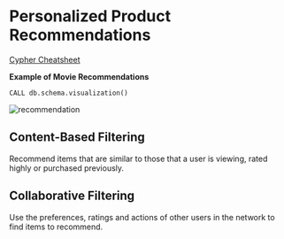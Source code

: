 # Personalized Product Recommendations

[Cypher Cheatsheet](https://neo4j.com/docs/cypher-refcard/current/?ref=browser-guide)

**Example of Movie Recommendations**

```
CALL db.schema.visualization()
```

<img src="https://github.com/zixi-liu/Graphical-Neural-Network/blob/main/Img/recommendation.PNG" alt="recommendation"/>

## Content-Based Filtering

Recommend items that are similar to those that a user is viewing, rated highly or purchased previously.

## Collaborative Filtering

Use the preferences, ratings and actions of other users in the network to find items to recommend.
